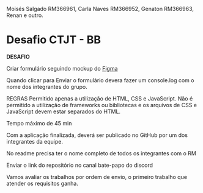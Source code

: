 Moisés Salgado RM366961, Carla Naves RM366952, Genaton RM366963, Renan e outro.

# Desafio CTJT - BB

**DESAFIO**

Criar formulário seguindo mockup do [Figma](https://www.figma.com/file/scLVh5Mov1SJlwMv0wQ2bW/POSTECH---FULLSTACK?type=design&node-id=0%3A1&mode=design&t=5tNVEAykHd8GeMof-1)

Quando clicar para Enviar o formulário devera fazer um console.log com o nome dos integrantes do grupo.

REGRAS
Permitido apenas a utilização de HTML, CSS e JavaScript. Não é permitido a utilização de frameworks ou bibliotecas e os arquivos de CSS e JavaScript devem estar separados do HTML.

Tempo máximo de 45 min

Com a aplicação finalizada, deverá ser publicado no GitHub por um dos integrantes da equipe.

No readme precisa ter o nome completo de todos os integrantes com o RM

Enviar o link do repositório no canal bate-papo do discord

Vamos avaliar os trabalhos por ordem de envio, o primeiro trabalho que atender os requisitos ganha. 
